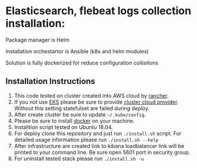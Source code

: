 # Elasticsearch, flebeat logs collection installation:
Package manager is Helm

Installation orchestartor is Ansible (k8s and helm modules)

Solution is fully dockerized for reduce configuration collisitons


## Installation Instructions
1. This code tested on cluster created into AWS cloud by [rancher](https://rancher.com/products/rancher).
2. If you not use [EKS](https://aws.amazon.com/eks) please be sure to provide [cluster cloud provider](https://kubernetes.io/docs/concepts/cluster-administration/cloud-providers/). Without this setting statefulset are failed during deploy.
3. After create cluster be sure to update ```~/.kube/config```.
4. Please be sure to install [docker](https://docs.docker.com/install) on your machine.
5. Installtion script tested on Ubuntu 18.04.
6. For deploy clone this repository and just run ```./install.sh``` script. For detailed usage information please run ```./install.sh --help```
7. After infrastructure are created link to kibana loadbalancer link will be printed to your command line. Be sure open 5601 port in security group.
8. For uninstall tested stack please run ```./install.sh -u```


